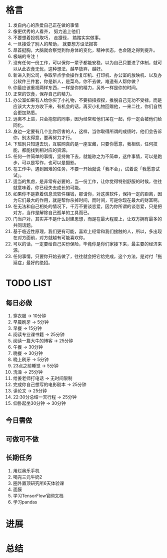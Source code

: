# 格言
1. 发自内心的热爱自己正在做的事情
2. 像更优秀的人看齐， 努力追上他们
3. 不要想着投机取巧， 走捷径， 踏踏实实做事。
4. 一旦接受了别人的帮助， 就要想方设法报答
5. 昂首挺胸，大脑就会察觉到你身体的变化，精神状态，也会随之得到提升。
6. 极端的专注！
7. 没有任何一份工作，可以保你一辈子都能安稳，以为自己只要进了体制，就可以从此衣食无忧，这种想法，越早放弃，越好。
8. 新进入到公司，争取早点学会操作复印机、打印机、办公室的放映机、以及办公软件三件套，你是新人，是菜鸟，你不去做，难道有人帮你做？
9. 你最应该重视两样东西，一样是你的精力，另外一样是你的时间。
10. 正常的饮食，保存自己的精力。
11. 办公室如果有人给你买了小礼物，不要扭扭捏捏，推脱自己无功不受禄，而是应该大大方方收下来，有机会的话，再买小礼物回赠他，一来二往，你们自然会更加熟悉。
12. 远离不上进，只会抱怨的同事，因为经常和他们呆在一起，你一定会被他们给同化。
13. 身边一定要有几个比你厉害的人，这样，当你取得所谓的成绩时，他们会告诉你，别太得意，要再努力才行。
14. 下班别只知道去玩，互联网真的是一座宝藏，只要你愿意，我相信，任何技能，都能找到相对应的资源。
15. 任何一件简单的事情，坚持做下去，就能称之为不简单，这件事情，可以是跑步，可以是写作，也可以是摄影。
16. 在工作中，遇到困难的任务，不要一开始就说「我不会」，试着说「我愿意试试」。
17. 适当的焦虑，是非常有必要的，当一份工作，让你觉得特别舒服的时候，往往就意味着，你已经失去成长的可能。
18. 如果你不是靠着信息流软件赚钱，那请你，对这类软件，保持一定的距离，因为它们最大的作用，就是帮你杀掉时间，而时间，可是你现在最大的财富啊。
19. 在无法和自己相处的情况下，千万不要谈恋爱，因为你所谓的谈恋爱，只是把对方，当作是解除自己孤单的工具而已。
20. 门当户对，其实并不是什么封建思想，而是在最大程度上，让双方拥有最多的共同话题。
21. 基于临近性原理，我们更有可能，喜欢上经常和我们接触的人，所以，多出现在对方面前，对方就越有可能喜欢你。
22. 可以的话，一定要给自己买份保险，毕竟你是你们家接下来，最主要的经济来源。
23. 任何事情，只要你开始去做了，往往就会把它给完成，这个方法，是对付「拖延症」最好的绝招。

# TODO LIST
## 每日必做
1. 穿衣服 -> 10分钟
2. 早晨刷牙 -> 5分钟
3. 早餐 -> 15分钟
4. 阅读专业课书籍 -> 25分钟
5. 阅读一篇大牛的博客 -> 25分钟
6. 午餐 -> 30分钟
7. 晚餐 -> 30分钟
8. 晚上刷牙 -> 5分钟
9. 23点之前睡觉 -> 5分钟
10. 洗澡 -> 25分钟
11. 给姜老师打电话 -> 无时间限制
12. 完成你自己想写的电影剧本 -> 25分钟
13. 读论文 -> 25分钟
14. 22:30分总结一天行程 -> 25分钟
15. 仰卧起坐30分钟 -> 30分钟
## 今日需做

## 可做可不做


## 长期任务
1. 用烂奥乐手机
2. 喝完三元牛奶2
3. 圈外置顶研究所6天体验课
4. 面膜
5. 学习TensorFlow官网文档
6. 学习pandas

# 进展


# 总结
